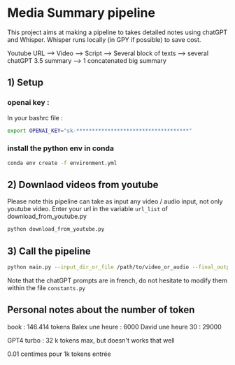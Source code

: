# Media Summary pipeline

This project aims at making a pipeline to takes detailed notes using chatGPT and Whisper. 
Whisper runs locally (in GPY if possible) to save cost. 

Youtube URL --> Video --> Script --> Several block of texts --> several chatGPT 3.5 summary --> 1 concatenated big summary  

## 1) Setup

### openai key : 
In your bashrc file : 
```bash
export OPENAI_KEY="sk-************************************"
```

### install the python env in conda 

```bash
conda env create -f environment.yml
```

## 2) Downlaod videos from youtube

Please note this pipeline can take as input any video / audio input, not only youtube video. 
Enter your url in the variable `url_list` of download_from_youtube.py

```bash
python download_from_youtube.py 
```


## 3) Call the pipeline 

```bash
python main.py --input_dir_or_file /path/to/video_or_audio --final_output_dir /path_to_save_markdown 
```
Note that the chatGPT prompts are in french, do not hesitate to modify them within the file `constants.py`
## Personal notes about the number of token

book : 146.414  tokens
Balex une heure : 6000
David une heure 30 : 29000

GPT4 turbo : 32 k tokens max, but doesn't works that well

0.01 centimes pour 1k tokens entrée

